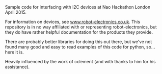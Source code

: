 Sample code for interfacing with I2C devices at Nao Hackathon London April 2015.

For information on devices, see www.robot-electronics.co.uk.
This repository is in no way affiliated with or representing robot-electronics, but they do have rather helpful documentation for the products they provide.

There are probably better libraries for doing this out there, but we've not found many good and easy to read examples of this code for python, so... here it is.

Heavily influenced by the work of cclement (and with thanks to him for his assistance).
